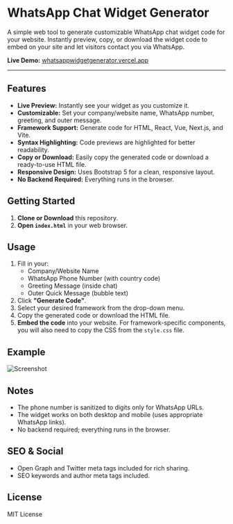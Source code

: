 # WhatsApp Chat Widget Generator

A simple web tool to generate customizable WhatsApp chat widget code for your website. Instantly preview, copy, or download the widget code to embed on your site and let visitors contact you via WhatsApp.

**Live Demo:** [whatsappwidgetgenerator.vercel.app](https://whatsappwidgetgenerator.vercel.app)

---

## Features

- **Live Preview:** Instantly see your widget as you customize it.
- **Customizable:** Set your company/website name, WhatsApp number, greeting, and outer message.
- **Framework Support:** Generate code for HTML, React, Vue, Next.js, and Vite.
- **Syntax Highlighting:** Code previews are highlighted for better readability.
- **Copy or Download:** Easily copy the generated code or download a ready-to-use HTML file.
- **Responsive Design:** Uses Bootstrap 5 for a clean, responsive layout.
- **No Backend Required:** Everything runs in the browser.

## Getting Started

1. **Clone or Download** this repository.
2. **Open `index.html`** in your web browser.

## Usage

1. Fill in your:
    - Company/Website Name
    - WhatsApp Phone Number (with country code)
    - Greeting Message (inside chat)
    - Outer Quick Message (bubble text)
2. Click **"Generate Code"**.
3. Select your desired framework from the drop-down menu.
4. Copy the generated code or download the HTML file.
5. **Embed the code** into your website. For framework-specific components, you will also need to copy the CSS from the `style.css` file.

## Example

![Screenshot](https://whatsappwidgetgenerator.vercel.app/whatsappWidget.jpg)

## Notes

- The phone number is sanitized to digits only for WhatsApp URLs.
- The widget works on both desktop and mobile (uses appropriate WhatsApp links).
- No backend required; everything runs in the browser.

## SEO & Social

- Open Graph and Twitter meta tags included for rich sharing.
- SEO keywords and author meta tags included.

## License

MIT License